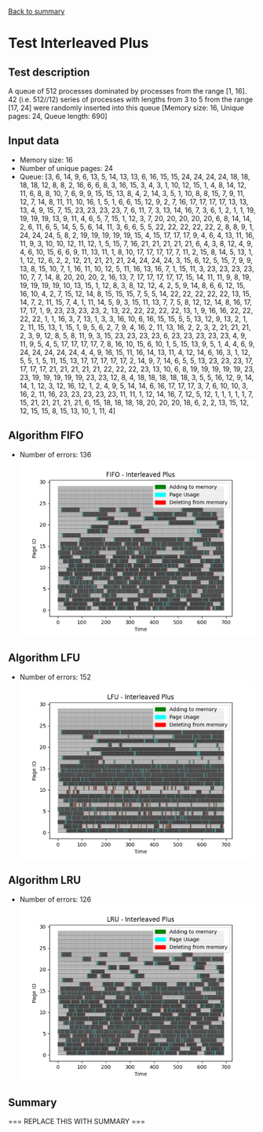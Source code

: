 [Back to summary](./readme.md)

# Test Interleaved Plus
## Test description
A queue of 512 processes dominated by processes from the range [1, 16]. 42 (i.e. 512//12) series of processes with lengths from 3 to 5 from the range [17, 24] were randomly inserted into this queue [Memory size: 16, Unique pages: 24, Queue length: 690]
## Input data
- Memory size: 16
- Number of unique pages: 24
- Queue: [3, 6, 14, 9, 6, 13, 5, 14, 13, 13, 6, 16, 15, 15, 24, 24, 24, 24, 18, 18, 18, 18, 12, 8, 8, 2, 16, 6, 6, 8, 3, 16, 15, 3, 4, 3, 1, 10, 12, 15, 1, 4, 8, 14, 12, 11, 6, 8, 8, 10, 7, 6, 9, 9, 15, 15, 13, 8, 4, 2, 14, 3, 5, 1, 10, 8, 8, 15, 7, 9, 11, 12, 7, 14, 8, 11, 11, 10, 16, 1, 5, 1, 6, 6, 15, 12, 9, 2, 7, 16, 17, 17, 17, 17, 13, 13, 13, 4, 9, 15, 7, 15, 23, 23, 23, 23, 7, 6, 11, 7, 3, 13, 14, 16, 7, 3, 6, 1, 2, 1, 1, 19, 19, 19, 19, 13, 9, 11, 4, 6, 5, 7, 15, 1, 12, 3, 7, 20, 20, 20, 20, 20, 6, 8, 14, 14, 2, 6, 11, 6, 5, 14, 5, 5, 6, 14, 11, 3, 6, 6, 5, 5, 22, 22, 22, 22, 22, 2, 8, 8, 9, 1, 24, 24, 24, 5, 8, 2, 19, 19, 19, 19, 19, 15, 4, 15, 17, 17, 17, 9, 4, 6, 4, 13, 11, 16, 11, 9, 3, 10, 10, 12, 11, 12, 1, 5, 15, 7, 16, 21, 21, 21, 21, 21, 6, 4, 3, 8, 12, 4, 9, 4, 6, 10, 15, 6, 6, 9, 11, 13, 11, 1, 8, 10, 17, 17, 17, 17, 7, 11, 2, 15, 8, 14, 5, 13, 1, 1, 12, 12, 6, 2, 2, 12, 21, 21, 21, 21, 24, 24, 24, 24, 3, 15, 6, 12, 5, 15, 7, 9, 9, 13, 8, 15, 10, 7, 1, 16, 11, 10, 12, 5, 11, 16, 13, 16, 7, 1, 15, 11, 3, 23, 23, 23, 23, 10, 7, 7, 14, 8, 20, 20, 20, 2, 16, 13, 7, 17, 17, 17, 17, 17, 15, 14, 11, 11, 9, 8, 19, 19, 19, 19, 19, 10, 13, 15, 1, 12, 8, 3, 8, 12, 12, 4, 2, 5, 9, 14, 8, 6, 6, 12, 15, 16, 10, 4, 2, 7, 15, 12, 14, 8, 15, 15, 15, 7, 5, 5, 14, 22, 22, 22, 22, 22, 13, 15, 14, 7, 2, 11, 15, 7, 4, 1, 11, 14, 5, 9, 3, 15, 11, 13, 7, 7, 5, 8, 12, 12, 14, 8, 16, 17, 17, 17, 1, 9, 23, 23, 23, 23, 2, 13, 22, 22, 22, 22, 22, 13, 1, 9, 16, 16, 22, 22, 22, 22, 1, 1, 16, 3, 7, 13, 1, 3, 3, 16, 10, 6, 16, 15, 15, 5, 5, 13, 12, 9, 13, 2, 1, 2, 11, 15, 13, 1, 15, 1, 9, 5, 6, 2, 7, 9, 4, 16, 2, 11, 13, 16, 2, 2, 3, 2, 21, 21, 21, 2, 3, 9, 12, 8, 5, 8, 11, 9, 3, 15, 23, 23, 23, 23, 6, 23, 23, 23, 23, 23, 4, 9, 11, 9, 5, 4, 5, 17, 17, 17, 17, 7, 8, 16, 10, 15, 6, 10, 1, 5, 15, 13, 9, 5, 1, 4, 4, 6, 9, 24, 24, 24, 24, 24, 4, 4, 9, 16, 15, 11, 16, 14, 13, 11, 4, 12, 14, 6, 16, 3, 1, 12, 5, 5, 1, 5, 11, 15, 13, 17, 17, 17, 17, 17, 2, 14, 9, 7, 14, 6, 5, 5, 13, 23, 23, 23, 17, 17, 17, 17, 21, 21, 21, 21, 21, 22, 22, 22, 23, 13, 10, 6, 8, 19, 19, 19, 19, 19, 23, 23, 19, 19, 19, 19, 19, 23, 23, 12, 8, 4, 18, 18, 18, 18, 18, 3, 5, 5, 16, 12, 9, 14, 14, 1, 12, 3, 12, 16, 12, 1, 2, 4, 9, 5, 14, 14, 6, 16, 17, 17, 17, 3, 7, 6, 10, 10, 3, 16, 2, 11, 16, 23, 23, 23, 23, 23, 11, 11, 1, 12, 14, 16, 7, 12, 5, 12, 1, 1, 1, 1, 1, 7, 15, 21, 21, 21, 21, 21, 6, 15, 18, 18, 18, 18, 20, 20, 20, 18, 6, 2, 2, 13, 15, 12, 12, 15, 15, 8, 15, 13, 10, 1, 11, 4]

## Algorithm FIFO
- Number of errors: 136
![Graph FIFO](FIFO_interleavedplus.png)

## Algorithm LFU
- Number of errors: 152
![Graph LFU](LFU_interleavedplus.png)

## Algorithm LRU
- Number of errors: 126
![Graph LRU](LRU_interleavedplus.png)

## Summary

=== REPLACE THIS WITH SUMMARY ===

